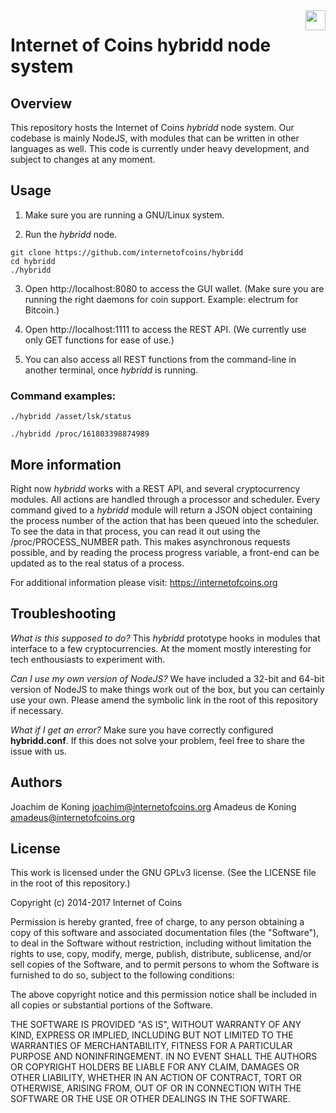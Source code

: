 <img align="right" height="32" src="https://coinstorm.net/ioc_logo_fund.png">

# Internet of Coins hybridd node system

## Overview

This repository hosts the Internet of Coins <i>hybridd</i> node system. Our codebase is mainly NodeJS, with modules that can be written in other languages as well. This code is currently under heavy development, and subject to changes at any moment.

## Usage

1. Make sure you are running a GNU/Linux system.

2. Run the <i>hybridd</i> node.
```
git clone https://github.com/internetofcoins/hybridd
cd hybridd
./hybridd
```
3. Open http://localhost:8080 to access the GUI wallet. (Make sure you are running the right daemons for coin support. Example: electrum for Bitcoin.)

4. Open http://localhost:1111 to access the REST API. (We currently use only GET functions for ease of use.)

5. You can also access all REST functions from the command-line in another terminal, once <i>hybridd</i> is running.

### Command examples:
```
./hybridd /asset/lsk/status
```

```
./hybridd /proc/161803398874989
```

## More information

Right now <i>hybridd</i> works with a REST API, and several cryptocurrency modules. All actions are handled through a processor and scheduler. 
Every command gived to a <i>hybridd</i> module will return a JSON object containing the process number of the action that has been queued into the scheduler. To see the data in that process, you can read it out using the /proc/PROCESS_NUMBER path.
This makes asynchronous requests possible, and by reading the process progress variable, a front-end can be updated as to the real status of a process.

For additional information please visit: https://internetofcoins.org

## Troubleshooting

 <i>What is this supposed to do?</i>
 This <i>hybridd</i> prototype hooks in modules that interface to a few cryptocurrencies. At the moment mostly interesting for tech enthousiasts to experiment with.
 
 <i>Can I use my own version of NodeJS?</i>
 We have included a 32-bit and 64-bit version of NodeJS to make things work out of the box, but you can certainly use your own. Please amend the symbolic link in the root of this repository if necessary.

 <i>What if I get an error?</i>
 Make sure you have correctly configured <b>hybridd.conf</b>. If this does not solve your problem, feel free to share the issue with us.
 
## Authors

Joachim de Koning <joachim@internetofcoins.org>
Amadeus de Koning <amadeus@internetofcoins.org>

## License

This work is licensed under the GNU GPLv3 license. (See the LICENSE file in the root of this repository.)

Copyright (c) 2014-2017 Internet of Coins

Permission is hereby granted, free of charge, to any person obtaining a copy of this software and associated documentation files (the "Software"), to deal in the Software without restriction, including without limitation the rights to use, copy, modify, merge, publish, distribute, sublicense, and/or sell copies of the Software, and to permit persons to whom the Software is furnished to do so, subject to the following conditions:  

The above copyright notice and this permission notice shall be included in all copies or substantial portions of the Software.

THE SOFTWARE IS PROVIDED "AS IS", WITHOUT WARRANTY OF ANY KIND, EXPRESS OR IMPLIED, INCLUDING BUT NOT LIMITED TO THE WARRANTIES OF MERCHANTABILITY, FITNESS FOR A PARTICULAR PURPOSE AND NONINFRINGEMENT. IN NO EVENT SHALL THE AUTHORS OR COPYRIGHT HOLDERS BE LIABLE FOR ANY CLAIM, DAMAGES OR OTHER LIABILITY, WHETHER IN AN ACTION OF CONTRACT, TORT OR OTHERWISE, ARISING FROM, OUT OF OR IN CONNECTION WITH THE SOFTWARE OR THE USE OR OTHER DEALINGS IN THE SOFTWARE.
